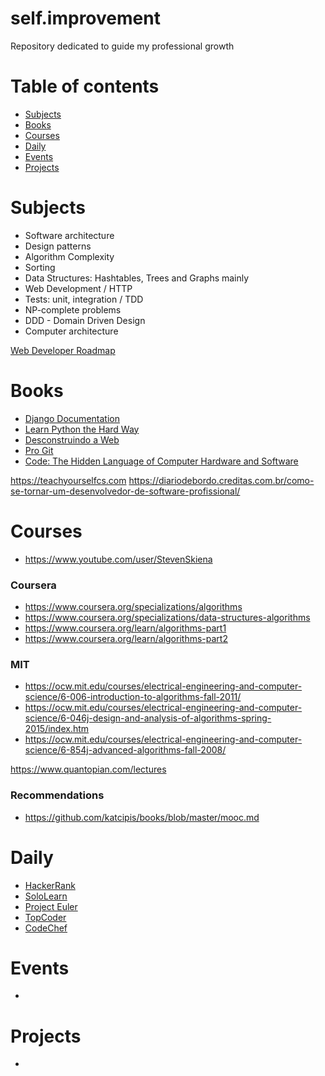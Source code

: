 # self.improvement

Repository dedicated to guide my professional growth

Table of contents
=================

  * [Subjects](#subjects)
  * [Books](#books)
  * [Courses](#courses)
  * [Daily](#daily)
  * [Events](#events)
  * [Projects](#projects)

Subjects
=================

* Software architecture
* Design patterns
* Algorithm Complexity
* Sorting
* Data Structures: Hashtables, Trees and Graphs mainly
* Web Development / HTTP
* Tests: unit, integration / TDD
* NP-complete problems
* DDD - Domain Driven Design
* Computer architecture

[Web Developer Roadmap](https://github.com/kamranahmedse/developer-roadmap)

Books
=================

* [Django Documentation](https://docs.djangoproject.com/en/1.11/)
* [Learn Python the Hard Way](https://learnpythonthehardway.org)
* [Desconstruindo a Web](https://www.casadocodigo.com.br/products/livro-desconstruindo-web)
* [Pro Git](https://git-scm.com/book/en/v2)
* [Code: The Hidden Language of Computer Hardware and Software](https://www.amazon.com/Code-Language-Computer-Hardware-Software/dp/0735611319/ref=sr_1_1?ie=UTF8&keywords=code+charles+petzold&qid=1429631776&sr=8-1)

https://teachyourselfcs.com
https://diariodebordo.creditas.com.br/como-se-tornar-um-desenvolvedor-de-software-profissional/

Courses
=================

* https://www.youtube.com/user/StevenSkiena

### Coursera

* https://www.coursera.org/specializations/algorithms
* https://www.coursera.org/specializations/data-structures-algorithms
* https://www.coursera.org/learn/algorithms-part1
* https://www.coursera.org/learn/algorithms-part2

### MIT
* https://ocw.mit.edu/courses/electrical-engineering-and-computer-science/6-006-introduction-to-algorithms-fall-2011/
* https://ocw.mit.edu/courses/electrical-engineering-and-computer-science/6-046j-design-and-analysis-of-algorithms-spring-2015/index.htm
* https://ocw.mit.edu/courses/electrical-engineering-and-computer-science/6-854j-advanced-algorithms-fall-2008/

https://www.quantopian.com/lectures

### Recommendations

* https://github.com/katcipis/books/blob/master/mooc.md

Daily
=================

* [HackerRank](https://www.hackerrank.com)
* [SoloLearn](https://www.sololearn.com)
* [Project Euler](https://projecteuler.net)
* [TopCoder](https://www.topcoder.com/)
* [CodeChef](https://www.codechef.com/)

Events
=================

*

Projects
=================

*

